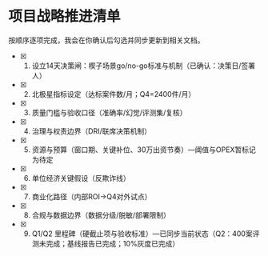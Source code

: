 # 项目战略推进清单

按顺序逐项完成，我会在你确认后勾选并同步更新到相关文档。

- [x] 1. 设立14天决策闸：楔子场景go/no-go标准与机制（已确认：决策日/签署人）
- [x] 2. 北极星指标设定（达标案件数/月；Q4=2400件/月）
- [x] 3. 质量门槛与验收口径（准确率/幻觉/评测集/复核）
- [x] 4. 治理与权责边界（DRI/联席决策机制）
- [x] 5. 资源与预算（窗口期、关键补位、30万出资节奏）—阈值与OPEX暂标记为待定
- [x] 6. 单位经济关键假设（反欺诈线）
- [x] 7. 商业化路径（内部ROI→Q4对外试点）
- [x] 8. 合规与数据边界（数据分级/脱敏/部署限制）
- [x] 9. Q1/Q2 里程碑（硬截止项与验收标准）—已同步当前状态（Q2：400案评测未完成；基线报告已完成；10%灰度已完成）
